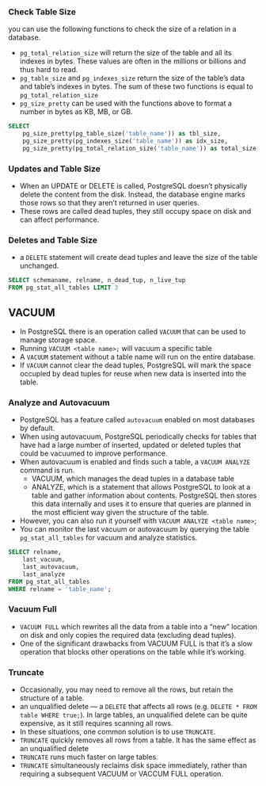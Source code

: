 ### Check Table Size
you can use the following functions to check the size of a relation in a database.
- `pg_total_relation_size` will return the size of the table and all its indexes in bytes. These values are often in the millions or billions and thus hard to read.
- `pg_table_size` and `pg_indexes_size` return the size of the table’s data and table’s indexes in bytes. The sum of these two functions is equal to `pg_total_relation_size`
- `pg_size_pretty` can be used with the functions above to format a number in bytes as KB, MB, or GB.

```sql
SELECT 
    pg_size_pretty(pg_table_size('table_name')) as tbl_size, 
    pg_size_pretty(pg_indexes_size('table_name')) as idx_size,
    pg_size_pretty(pg_total_relation_size('table_name')) as total_size;
```

### Updates and Table Size
- When an UPDATE or DELETE is called, PostgreSQL doesn’t physically delete the content from the disk. Instead, the database engine marks those rows so that they aren’t returned in user queries.
- These rows are called dead tuples, they still occupy space on disk and can affect performance.

### Deletes and Table Size
- a `DELETE` statement will create dead tuples and leave the size of the table unchanged.
```sql
SELECT schemaname, relname, n_dead_tup, n_live_tup
FROM pg_stat_all_tables LIMIT 3
```

## VACUUM
- In PostgreSQL there is an operation called `VACUUM` that can be used to manage storage space.
- Running `VACUUM <table name>;` will vacuum a specific table
- A `VACUUM` statement without a table name will run on the entire database.
- If `VACUUM` cannot clear the dead tuples, PostgreSQL will mark the space occupied by dead tuples for reuse when new data is inserted into the table.

### Analyze and Autovacuum
- PostgreSQL has a feature called `autovacuum` enabled on most databases by default.
- When using autovacuum, PostgreSQL periodically checks for tables that have had a large number of inserted, updated or deleted tuples that could be vacuumed to improve performance.
- When autovacuum is enabled and finds such a table, a `VACUUM ANALYZE` command is run.
  - VACUUM, which manages the dead tuples in a database table
  - ANALYZE, which is a statement that allows PostgreSQL to look at a table and gather information about contents. PostgreSQL then stores this data internally and uses it to ensure that queries are planned in the most efficient way given the structure of the table.
- However, you can also run it yourself with `VACUUM ANALYZE <table name>`;
- You can monitor the last vacuum or autovacuum by querying the table `pg_stat_all_tables` for vacuum and analyze statistics.
```sql
SELECT relname, 
    last_vacuum,
    last_autovacuum, 
    last_analyze
FROM pg_stat_all_tables 
WHERE relname = 'table_name';
```

### Vacuum Full
- `VACUUM FULL` which rewrites all the data from a table into a “new” location on disk and only copies the required data (excluding dead tuples).
- One of the significant drawbacks from VACUUM FULL is that it’s a slow operation that blocks other operations on the table while it’s working.

### Truncate
- Occasionally, you may need to remove all the rows, but retain the structure of a table.
- an unqualified delete — a `DELETE` that affects all rows (e.g. `DELETE * FROM table WHERE true;`). In large tables, an unqualified delete can be quite expensive, as it still requires scanning all rows.
- In these situations, one common solution is to use `TRUNCATE`.
- `TRUNCATE` quickly removes all rows from a table. It has the same effect as an unqualified delete
- `TRUNCATE` runs much faster on large tables.
- `TRUNCATE` simultaneously reclaims disk space immediately, rather than requiring a subsequent VACUUM or VACCUM FULL operation.
